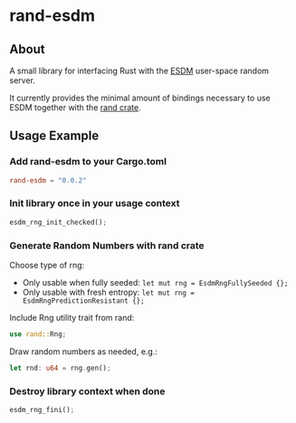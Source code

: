 # rand-esdm

## About
A small library for interfacing Rust with the [ESDM](https://github.com/smuellerDD/esdm) user-space random server.

It currently provides the minimal amount of bindings necessary to use ESDM together with the [rand crate](https://github.com/rust-random/rand).

## Usage Example

### Add rand-esdm to your Cargo.toml

```toml
rand-esdm = "0.0.2"
```

### Init library once in your usage context

```rust
esdm_rng_init_checked();
```

### Generate Random Numbers with rand crate

Choose type of rng:

- Only usable when fully seeded: ```let mut rng = EsdmRngFullySeeded {};```
- Only usable with fresh entropy: ```let mut rng = EsdmRngPredictionResistant {};```

Include Rng utility trait from rand:
```rust
use rand::Rng;
```

Draw random numbers as needed, e.g.:
```rust  
let rnd: u64 = rng.gen();
```

### Destroy library context when done

```rust
esdm_rng_fini();
```